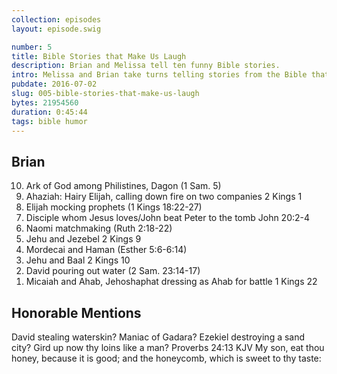 ```yaml
---
collection: episodes
layout: episode.swig

number: 5
title: Bible Stories that Make Us Laugh
description: Brian and Melissa tell ten funny Bible stories.
intro: Melissa and Brian take turns telling stories from the Bible that make them laugh.
pubdate: 2016-07-02
slug: 005-bible-stories-that-make-us-laugh
bytes: 21954560
duration: 0:45:44
tags: bible humor
---
```


## Brian
<ol reversed>
<li>Ark of God among Philistines, Dagon (1 Sam. 5)
<li>Ahaziah: Hairy Elijah, calling down fire on two companies 2 Kings 1
<li>Elijah mocking prophets (1 Kings 18:22-27)
<li>Disciple whom Jesus loves/John beat Peter to the tomb John 20:2-4
<li>Naomi matchmaking (Ruth 2:18-22)
<li>Jehu and Jezebel 2 Kings 9
<li>Mordecai and Haman (Esther 5:6-6:14)
<li>Jehu and Baal 2 Kings 10
<li>David pouring out water (2 Sam. 23:14-17)
<li>Micaiah and Ahab, Jehoshaphat dressing as Ahab for battle 1 Kings 22
</ol>

## Honorable Mentions
David stealing waterskin?
Maniac of Gadara?
Ezekiel destroying a sand city?
Gird up now thy loins like a man?
Proverbs 24:13 KJV My son, eat thou honey, because it is good; and the honeycomb, which is sweet to thy taste: